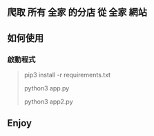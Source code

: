 ## 爬取 所有 全家 的分店 從 全家 網站

## 如何使用
### 啟動程式
> pip3 install -r requirements.txt
>
> python3 app.py
>
> python3 app2.py
>

## Enjoy